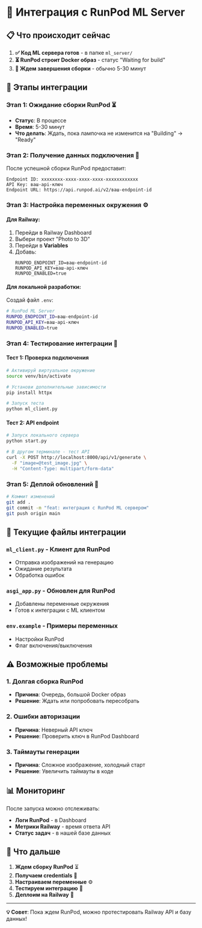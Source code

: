 # 🚀 Интеграция с RunPod ML Server

## 📋 Что происходит сейчас

1. **✅ Код ML сервера готов** - в папке `ml_server/`
2. **⏳ RunPod строит Docker образ** - статус "Waiting for build"
3. **🎯 Ждем завершения сборки** - обычно 5-30 минут

## 🔄 Этапы интеграции

### **Этап 1: Ожидание сборки RunPod** ⏳
- **Статус**: В процессе
- **Время**: 5-30 минут
- **Что делать**: Ждать, пока лампочка не изменится на "Building" → "Ready"

### **Этап 2: Получение данных подключения** 📝
После успешной сборки RunPod предоставит:
```
Endpoint ID: xxxxxxxx-xxxx-xxxx-xxxx-xxxxxxxxxxxx
API Key: ваш-api-ключ
Endpoint URL: https://api.runpod.ai/v2/ваш-endpoint-id
```

### **Этап 3: Настройка переменных окружения** ⚙️

#### **Для Railway:**
1. Перейди в Railway Dashboard
2. Выбери проект "Photo to 3D"
3. Перейди в **Variables**
4. Добавь:
   ```
   RUNPOD_ENDPOINT_ID=ваш-endpoint-id
   RUNPOD_API_KEY=ваш-api-ключ
   RUNPOD_ENABLED=true
   ```

#### **Для локальной разработки:**
Создай файл `.env`:
```bash
# RunPod ML Server
RUNPOD_ENDPOINT_ID=ваш-endpoint-id
RUNPOD_API_KEY=ваш-api-ключ
RUNPOD_ENABLED=true
```

### **Этап 4: Тестирование интеграции** 🧪

#### **Тест 1: Проверка подключения**
```bash
# Активируй виртуальное окружение
source venv/bin/activate

# Установи дополнительные зависимости
pip install httpx

# Запуск теста
python ml_client.py
```

#### **Тест 2: API endpoint**
```bash
# Запуск локального сервера
python start.py

# В другом терминале - тест API
curl -X POST http://localhost:8000/api/v1/generate \
  -F "image=@test_image.jpg" \
  -H "Content-Type: multipart/form-data"
```

### **Этап 5: Деплой обновлений** 🚀

```bash
# Коммит изменений
git add .
git commit -m "feat: интеграция с RunPod ML сервером"
git push origin main
```

## 🎯 Текущие файлы интеграции

### **`ml_client.py`** - Клиент для RunPod
- Отправка изображений на генерацию
- Ожидание результата
- Обработка ошибок

### **`asgi_app.py`** - Обновлен для RunPod
- Добавлены переменные окружения
- Готов к интеграции с ML клиентом

### **`env.example`** - Примеры переменных
- Настройки RunPod
- Флаг включения/выключения

## ⚠️ Возможные проблемы

### **1. Долгая сборка RunPod**
- **Причина**: Очередь, большой Docker образ
- **Решение**: Ждать или попробовать пересобрать

### **2. Ошибки авторизации**
- **Причина**: Неверный API ключ
- **Решение**: Проверить ключ в RunPod Dashboard

### **3. Таймауты генерации**
- **Причина**: Сложное изображение, холодный старт
- **Решение**: Увеличить таймауты в коде

## 📊 Мониторинг

После запуска можно отслеживать:
- **Логи RunPod** - в Dashboard
- **Метрики Railway** - время ответа API
- **Статус задач** - в нашей базе данных

## 🎉 Что дальше

1. **Ждем сборку RunPod** ⏳
2. **Получаем credentials** 📝
3. **Настраиваем переменные** ⚙️
4. **Тестируем интеграцию** 🧪
5. **Деплоим на Railway** 🚀

---

**💡 Совет**: Пока ждем RunPod, можно протестировать Railway API и базу данных!
